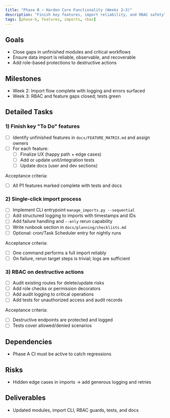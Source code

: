 ```yaml
---
title: "Phase B – Harden Core Functionality (Weeks 2–3)"
description: "Finish key features, import reliability, and RBAC safety"
tags: [phase-b, features, imports, rbac]
---
```


## Goals

- Close gaps in unfinished modules and critical workflows
- Ensure data import is reliable, observable, and recoverable
- Add role-based protections to destructive actions

## Milestones

- Week 2: Import flow complete with logging and errors surfaced
- Week 3: RBAC and feature gaps closed; tests green

## Detailed Tasks

### 1) Finish key "To Do" features
- [ ] Identify unfinished features in `docs/FEATURE_MATRIX.md` and assign owners
- [ ] For each feature:
  - [ ] Finalize UX (happy path + edge cases)
  - [ ] Add or update unit/integration tests
  - [ ] Update docs (user and dev sections)

Acceptance criteria:
- [ ] All P1 features marked complete with tests and docs

### 2) Single-click import process
- [ ] Implement CLI entrypoint `manage_imports.py --sequential`
- [ ] Add structured logging to imports with timestamps and IDs
- [ ] Add failure handling and `--only` rerun capability
- [ ] Write runbook section in `docs/planning/checklists.md`
- [ ] Optional: cron/Task Scheduler entry for nightly runs

Acceptance criteria:
- [ ] One command performs a full import reliably
- [ ] On failure, rerun target steps is trivial; logs are sufficient

### 3) RBAC on destructive actions
- [ ] Audit existing routes for delete/update risks
- [ ] Add role checks or permission decorators
- [ ] Add audit logging to critical operations
- [ ] Add tests for unauthorized access and audit records

Acceptance criteria:
- [ ] Destructive endpoints are protected and logged
- [ ] Tests cover allowed/denied scenarios

## Dependencies

- Phase A CI must be active to catch regressions

## Risks

- Hidden edge cases in imports → add generous logging and retries

## Deliverables

- Updated modules, import CLI, RBAC guards, tests, and docs

